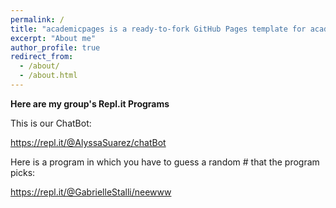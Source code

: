 ```yaml
---
permalink: /
title: "academicpages is a ready-to-fork GitHub Pages template for academic personal websites"
excerpt: "About me"
author_profile: true
redirect_from: 
  - /about/
  - /about.html
---
```


<b> Here are my group's Repl.it Programs </b>

This is our ChatBot:

https://repl.it/@AlyssaSuarez/chatBot



Here is a program in which you have to guess a random # that the program picks:


https://repl.it/@GabrielleStalli/neewww
